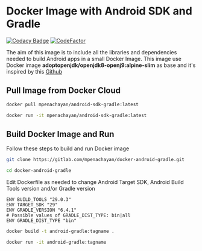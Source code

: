 # Docker Image with Android SDK and Gradle

[![Codacy Badge](https://api.codacy.com/project/badge/Grade/7bc655995a5548608df8c04a6fd4f090)](https://www.codacy.com/manual/mpenachayan/docker-android-gradle?utm_source=github.com&amp;utm_medium=referral&amp;utm_content=mpenachayan/docker-android-gradle&amp;utm_campaign=Badge_Grade)
[![CodeFactor](https://www.codefactor.io/repository/github/mpenachayan/docker-android-gradle/badge)](https://www.codefactor.io/repository/github/mpenachayan/docker-android-gradle)

The aim of this image is to include all the libraries and dependencies needed to build Android apps in a small Docker Image. This image use Docker image **adoptopenjdk/openjdk8-openj9:alpine-slim** as base and it's inspired by this [Github](https://github.com/alvr/alpine-android)

## Pull Image from Docker Cloud

```bash
docker pull mpenachayan/android-sdk-gradle:latest
```

```bash
docker run -it mpenachayan/android-sdk-gradle:latest
```

## Build Docker Image and Run

Follow these steps to build and run Docker image

```bash
git clone https://gitlab.com/mpenachayan/docker-android-gradle.git
```

```bash
cd docker-android-gradle
```

Edit Dockerfile as needed to change Android Target SDK, Android Build Tools version and/or Gradle version

```docker
ENV BUILD_TOOLS "29.0.3"
ENV TARGET_SDK "29"
ENV GRADLE_VERSION "6.4.1"
# Possible values of GRADLE_DIST_TYPE: bin|all
ENV GRADLE_DIST_TYPE "bin"
```

```bash
docker build -t android-gradle:tagname .
```

```bash
docker run -it android-gradle:tagname
```
